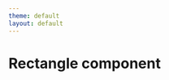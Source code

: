 ```yaml
---
theme: default
layout: default
---
```


# Rectangle component

<dt-rectangle x1="25" y1="30" x2="375" y2="75" line-color="var(--vscode-editorError-foreground)" line-width="2" fill-color="transparent"></dt-rectangle>

<dt-rectangle x1="25" y1="100" x2="375" y2="225" line-color="#15181f" line-width="2" fill-color="#ffd43b"></dt-rectangle>
